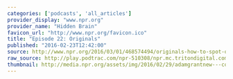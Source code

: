```yaml
---
categories: ['podcasts', 'all_articles']
provider_display: "www.npr.org"
provider_name: "Hidden Brain"
favicon_url: "http://www.npr.org/favicon.ico"
title: "Episode 22: Originals"
published: "2016-02-23T12:42:00"
source: http://www.npr.org/2016/03/01/468574494/originals-how-to-spot-one-how-to-be-one
raw_source: http://play.podtrac.com/npr-510308/npr.mc.tritondigital.com/NPR_510308/media/anon.npr-mp3/npr/hiddenbrain/2016/02/20160229_hiddenbrain_originals.mp3?orgId=1&d=1281&p=510308&story=468597392&t=podcast&e=468597392&ft=pod&f=510308
thumbnail: http://media.npr.org/assets/img/2016/02/29/adamgrantnew---copy_wide-fb43be2bcdfd4db300e67807600d65b26f868f31-s700-c85.jpg
---
```

